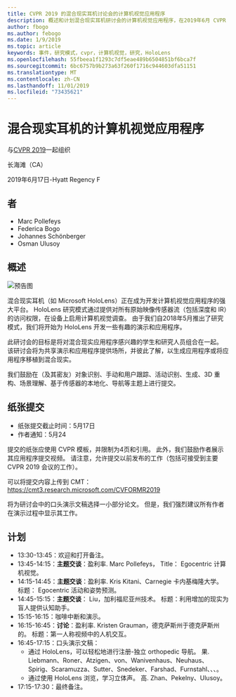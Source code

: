 ```yaml
---
title: CVPR 2019 的混合现实耳机讨论会的计算机视觉应用程序
description: 概述和计划混合现实耳机研讨会的计算机视觉应用程序，在2019年6月 CVPR 会议上交付。
author: fbogo
ms.author: febogo
ms.date: 1/9/2019
ms.topic: article
keywords: 事件，研究模式，cvpr，计算机视觉，研究，HoloLens
ms.openlocfilehash: 55fbeea1f1293c7df5eae489b6504851bf6bca7f
ms.sourcegitcommit: 6bc6757b9b273a63f260f1716c944603dfa51151
ms.translationtype: MT
ms.contentlocale: zh-CN
ms.lasthandoff: 11/01/2019
ms.locfileid: "73435621"
---
```

# <a name="computer-vision-applications-for-mixed-reality-headsets"></a>混合现实耳机的计算机视觉应用程序

与[CVPR 2019](https://cvpr2019.thecvf.com/)一起组织

长海滩（CA）

2019年6月17日-Hyatt Regency F


## <a name="organizers"></a>者
* Marc Pollefeys
* Federica Bogo
* Johannes Schönberger
* Osman Ulusoy

## <a name="overview"></a>概述

![预告图](images/cvpr2019_teaser2.jpg)

混合现实耳机（如 Microsoft HoloLens）正在成为开发计算机视觉应用程序的强大平台。 HoloLens 研究模式通过提供对所有原始映像传感器流（包括深度和 IR）的访问权限，在设备上启用计算机视觉调查。 由于我们自2018年5月推出了研究模式，我们将开始为 HoloLens 开发一些有趣的演示和应用程序。 

此研讨会的目标是将对混合现实应用程序感兴趣的学生和研究人员组合在一起。 该研讨会将为共享演示和应用程序提供场所，并彼此了解，以生成应用程序或将应用程序移植到混合现实。 

我们鼓励在（及其密友）对象识别、手动和用户跟踪、活动识别、生成、3D 重构、场景理解、基于传感器的本地化、导航等主题上进行提交。

## <a name="paper-submission"></a>纸张提交
* 纸张提交截止时间：5月17日
* 作者通知：5月24

提交的纸张应使用 CVPR 模板，并限制为4页和引用。 此外，我们鼓励作者展示其应用程序提交视频。
请注意，允许提交以前发布的工作（包括可接受到主要 CVPR 2019 会议的工作）。 

可以将提交内容上传到 CMT： https://cmt3.research.microsoft.com/CVFORMR2019

将为研讨会中的口头演示文稿选择一小部分论文。 但是，我们强烈建议所有作者在演示过程中显示其工作。


## <a name="schedule"></a>计划
* 13:30-13:45：欢迎和打开备注。
* 13:45-14:15：**主题交谈**：盈利率. Marc Pollefeys， Title： Egocentric 计算机视觉。
* 14:15-14:45：**主题交谈**：盈利率. Kris Kitani、Carnegie 卡内基梅隆大学。 标题： Egocentric 活动和姿势预测。
* 14:45-15:15：**主题交谈**： Liu，加利福尼亚州技术。 标题：利用增加的现实为盲人提供认知助手。
* 15:15-16:15：咖啡中断和演示。
* 16:15-16:45：**讨论**：盈利率. Kristen Grauman，德克萨斯州于德克萨斯州的。 标题：第一人称视频中的人机交互。
* 16:45-17:15：口头演示文稿：
    * 通过 HoloLens，可以轻松地进行注册-独立 orthopedic 导航。 果. Liebmann、Roner、Atzigen、von、Wanivenhaus、Neuhaus、Spirig、Scaramuzza、Sutter、Snedeker、Farshad、Furnstahl、、、。
    * 通过使用 HoloLens 浏览，学习立体声。 高. Zhan、Pekelny、Ulusoy。
* 17:15-17:30：最终备注。
